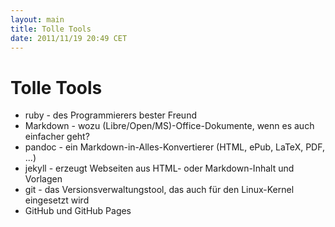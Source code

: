 ```yaml
---
layout: main
title: Tolle Tools
date: 2011/11/19 20:49 CET
---
```


# Tolle Tools #

- ruby - des Programmierers bester Freund
- Markdown - wozu (Libre/Open/MS)-Office-Dokumente, wenn es auch einfacher geht?
- pandoc - ein Markdown-in-Alles-Konvertierer (HTML, ePub, LaTeX, PDF, ...)
- jekyll - erzeugt Webseiten aus HTML- oder Markdown-Inhalt und Vorlagen
- git - das Versionsverwaltungstool, das auch für den Linux-Kernel eingesetzt wird
- GitHub und GitHub Pages
